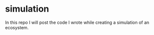 # simulation
In this repo I will post the code I wrote while creating a simulation of an ecosystem. 

